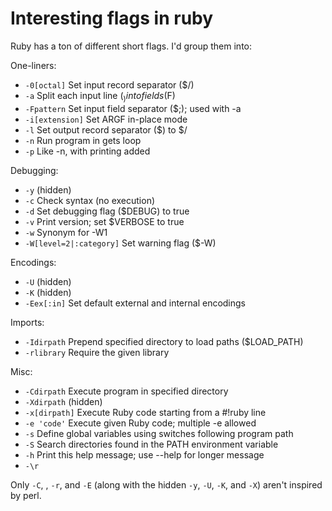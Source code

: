 # Interesting flags in ruby
Ruby has a ton of different short flags. I'd group them into:

One-liners:
  - `-0[octal]`       Set input record separator ($/)
  - `-a`              Split each input line ($_) into fields ($F)
  - `-Fpattern`       Set input field separator ($;); used with -a
  - `-i[extension]`   Set ARGF in-place mode
  - `-l`              Set output record separator ($\) to $/
  - `-n`              Run program in gets loop
  - `-p`              Like -n, with printing added

Debugging:
  - `-y` (hidden)
  - `-c`              Check syntax (no execution)
  - `-d`              Set debugging flag ($DEBUG) to true
  - `-v`              Print version; set $VERBOSE to true
  - `-w`              Synonym for -W1
  - `-W[level=2|:category]`     Set warning flag ($-W)

Encodings:
  - `-U` (hidden)
  - `-K` (hidden)
  - `-Eex[:in]`       Set default external and internal encodings

Imports:
  - `-Idirpath`       Prepend specified directory to load paths ($LOAD_PATH)
  - `-rlibrary`       Require the given library

Misc:
  - `-Cdirpath`       Execute program in specified directory
  - `-Xdirpath` (hidden)
  - `-x[dirpath]`     Execute Ruby code starting from a #!ruby line
  - `-e 'code'`       Execute given Ruby code; multiple -e allowed
  - `-s`              Define global variables using switches following program path
  - `-S`              Search directories found in the PATH environment variable
  - `-h`              Print this help message; use --help for longer message
  - `-\r`


Only `-C`, , `-r`, and `-E` (along with the hidden `-y`, `-U`, `-K`, and `-X`) aren't inspired by perl.
